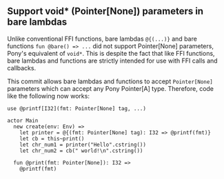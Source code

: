 ## Support void* (Pointer[None]) parameters in bare lambdas

Unlike conventional FFI functions, bare lambdas `@{(...)}` and bare functions `fun @bare() => ...` did not support Pointer[None] parameters, Pony's equivalent of `void*`. This is despite the fact that like FFI functions, bare lambdas and functions are strictly intended for use with FFI calls and callbacks.

This commit allows bare lambdas and functions to accept `Pointer[None]` parameters which can accept any Pony Pointer[A] type. Therefore, code like the following now works:

```pony
use @printf[I32](fmt: Pointer[None] tag, ...)

actor Main
  new create(env: Env) =>
    let printer = @{(fmt: Pointer[None] tag): I32 => @printf(fmt)}
    let cb = this~print()
    let chr_num1 = printer("Hello".cstring())
    let chr_num2 = cb(" world!\n".cstring())

  fun @print(fmt: Pointer[None]): I32 =>
    @printf(fmt)
```
